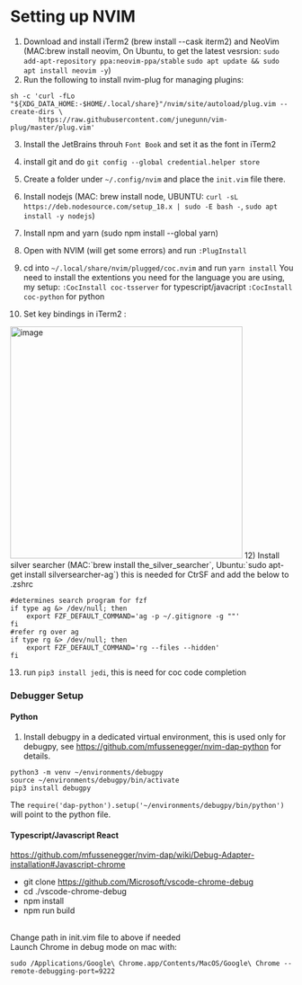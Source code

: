 # Setting up NVIM
1) Download and install iTerm2 (brew install --cask iterm2) and NeoVim (MAC:brew install neovim, On Ubuntu, to get the latest vesrsion: `sudo add-apt-repository ppa:neovim-ppa/stable` `sudo apt update && sudo apt install neovim -y`)
2) Run the following to install nvim-plug for managing plugins:
```
sh -c 'curl -fLo "${XDG_DATA_HOME:-$HOME/.local/share}"/nvim/site/autoload/plug.vim --create-dirs \
       https://raw.githubusercontent.com/junegunn/vim-plug/master/plug.vim'
```
3) Install the JetBrains throuh `Font Book` and set it as the font in iTerm2
4) install git and do `git config --global credential.helper store`
5) Create a folder under ```~/.config/nvim``` and place the ```init.vim``` file there.
6) Install nodejs (MAC: brew install node, UBUNTU: `curl -sL https://deb.nodesource.com/setup_18.x | sudo -E bash -`, `sudo apt install -y nodejs`)
7) Install npm and yarn (sudo npm install --global yarn)

9) Open with NVIM (will get some errors) and run ```:PlugInstall```
10) cd into  ```~/.local/share/nvim/plugged/coc.nvim``` and run ```yarn install```
You need to install the extentions you need for the language you are using, my setup:
```:CocInstall coc-tsserver``` for typescript/javacript
```:CocInstall coc-python``` for python
11) Set key bindings in iTerm2 :
<img width="413" alt="image" src="https://user-images.githubusercontent.com/16506713/201479613-dec9c091-431e-4d41-a95a-b32d621dbb2e.png">
12) Install silver searcher (MAC:`brew install the_silver_searcher`, Ubuntu:`sudo apt-get install silversearcher-ag`) this is needed for CtrSF and add the below to .zshrc

```
#determines search program for fzf
if type ag &> /dev/null; then
    export FZF_DEFAULT_COMMAND='ag -p ~/.gitignore -g ""'
fi
#refer rg over ag
if type rg &> /dev/null; then
    export FZF_DEFAULT_COMMAND='rg --files --hidden'
fi
```


13) run `pip3 install jedi`, this is need for coc code completion


### Debugger Setup
#### Python
1) Install debugpy in a dedicated virtual environment, this is used only for debugpy, see https://github.com/mfussenegger/nvim-dap-python for details.
```
python3 -m venv ~/environments/debugpy
source ~/environments/debugpy/bin/activate
pip3 install debugpy
```

The ```require('dap-python').setup('~/environments/debugpy/bin/python')``` will point to the python file.

#### Typescript/Javascript React
https://github.com/mfussenegger/nvim-dap/wiki/Debug-Adapter-installation#Javascript-chrome
- git clone https://github.com/Microsoft/vscode-chrome-debug
- cd ./vscode-chrome-debug
- npm install
- npm run build

<br />Change path in init.vim file to above if needed
<br />Launch Chrome in debug mode on mac with:
```
sudo /Applications/Google\ Chrome.app/Contents/MacOS/Google\ Chrome --remote-debugging-port=9222
```
